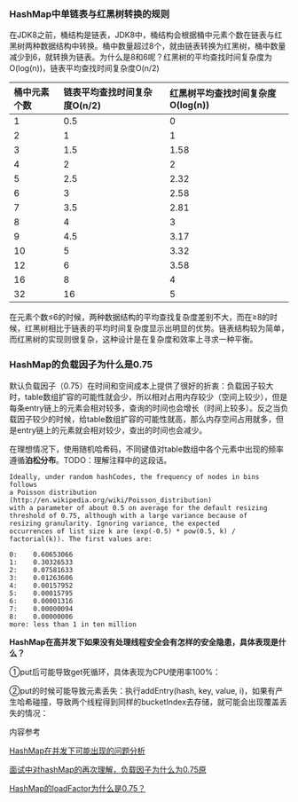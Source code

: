 ### **HashMap中单链表与红黑树转换的规则**

在JDK8之前，桶结构是链表，JDK8中，桶结构会根据桶中元素个数在链表与红黑树两种数据结构中转换。桶中数量超过8个，就由链表转换为红黑树，桶中数量减少到6，就转换为链表。为什么是8和6呢？红黑树的平均查找时间复杂度为O\(log\(n\)\)，链表平均查找时间复杂度O\(n/2\)

| 桶中元素个数 | 链表平均查找时间复杂度O\(n/2\) | 红黑树平均查找时间复杂度O\(log\(n\)\) |
| :--- | :--- | :--- |
| 1 | 0.5 | 0 |
| 2 | 1 | 1 |
| 3 | 1.5 | 1.58 |
| 4 | 2 | 2 |
| 5 | 2.5 | 2.32 |
| 6 | 3 | 2.58 |
| 7 | 3.5 | 2.81 |
| 8 | 4 | 3 |
| 9 | 4.5 | 3.17 |
| 10 | 5 | 3.32 |
| 12 | 6 | 3.58 |
| 16 | 8 | 4 |
| 32 | 16 | 5 |

在元素个数≤6的时候，两种数据结构的平均查找复杂度差别不大，而在≥8的时候，红黑树相比于链表的平均时间复杂度显示出明显的优势。链表结构较为简单，而红黑树的实现则很复杂，这种设计是在复杂度和效率上寻求一种平衡。

### HashMap的负载因子为什么是0.75

默认负载因子（0.75）在时间和空间成本上提供了很好的折衷：负载因子较大时，table数组扩容的可能性就会少，所以相对占用内存较少（空间上较少），但是每条entry链上的元素会相对较多，查询的时间也会增长（时间上较多）。反之当负载因子较少的时候，给table数组扩容的可能性就高，那么内存空间占用就多，但是entry链上的元素就会相对较少，查出的时间也会减少。

在理想情况下，使用随机哈希码，不同键值对table数组中各个元素中出现的频率遵循**泊松分布**。TODO：理解注释中的这段话。

```
Ideally, under random hashCodes, the frequency of nodes in bins follows 
a Poisson distribution (http://en.wikipedia.org/wiki/Poisson_distribution)
with a parameter of about 0.5 on average for the default resizing
threshold of 0.75, although with a large variance because of
resizing granularity. Ignoring variance, the expected
occurrences of list size k are (exp(-0.5) * pow(0.5, k) /
factorial(k)). The first values are:

0:    0.60653066
1:    0.30326533
2:    0.07581633
3:    0.01263606
4:    0.00157952
5:    0.00015795
6:    0.00001316
7:    0.00000094
8:    0.00000006
more: less than 1 in ten million
```



**HashMap在高并发下如果没有处理线程安全会有怎样的安全隐患，具体表现是什么？**

①put后可能导致get死循环，具体表现为CPU使用率100%：

②put的时候可能导致元素丢失：执行addEntry\(hash, key, value, i\)，如果有产生哈希碰撞，导致两个线程得到同样的bucketIndex去存储，就可能会出现覆盖丢失的情况：



内容参考

[HashMap在并发下可能出现的问题分析](http://www.cnblogs.com/binyue/p/3726403.html)

[面试中对hashMap的再次理解，负载因子为什么为0.75原](https://my.oschina.net/iioschina/blog/897208)

[HashMap的loadFactor为什么是0.75？](https://www.jianshu.com/p/64f6de3ffcc1)

  


  











